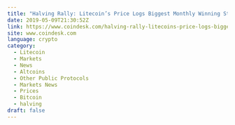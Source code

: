 ```yaml
---
title: "Halving Rally: Litecoin’s Price Logs Biggest Monthly Winning Streak Since 2017"
date: 2019-05-09T21:30:52Z
link: https://www.coindesk.com/halving-rally-litecoins-price-logs-biggest-monthly-winning-streak-since-2017?utm_medium=RSS&utm_source=news.12bit.vn
site: www.coindesk.com
language: crypto
category:
  - Litecoin
  - Markets
  - News
  - Altcoins
  - Other Public Protocols
  - Markets News
  - Prices
  - Bitcoin
  - halving
draft: false
---
```

